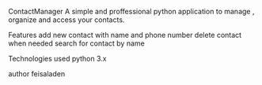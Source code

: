 ContactManager 
A simple and proffessional python application to manage , organize and access your contacts.

Features 
add  new contact with name and phone number
delete contact when needed 
search for contact by name 

Technologies used 
python 3.x

author 
feisaladen
